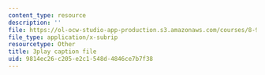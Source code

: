 ```yaml
---
content_type: resource
description: ''
file: https://ol-ocw-studio-app-production.s3.amazonaws.com/courses/8-962-general-relativity-spring-2020/9814ec26c205e2c1548d4846ce7b7f38_K1vpc9YwlQI.srt
file_type: application/x-subrip
resourcetype: Other
title: 3play caption file
uid: 9814ec26-c205-e2c1-548d-4846ce7b7f38
---
```

